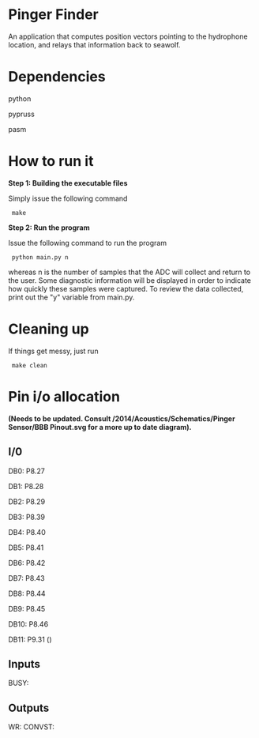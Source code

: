 # Pinger Finder
An application that computes position vectors pointing to the hydrophone location, and relays that information back to seawolf.

# Dependencies

python

pypruss

pasm

# How to run it
**Step 1: Building the executable files**

Simply issue the following command

     make
 
**Step 2: Run the program**

Issue the following command to run the program

     python main.py n

whereas n is the number of samples that the ADC will collect and return to the user. Some diagnostic information will be displayed in order to indicate how quickly these samples were captured. To review the data collected, print out the "y" variable from main.py.

# Cleaning up
If things get messy, just run

     make clean

# Pin i/o allocation 
**(Needs to be updated. Consult <ElectricalDropbox>/2014/Acoustics/Schematics/Pinger Sensor/BBB Pinout.svg for a more up to date diagram).**

## I/0
DB0:  P8.27

DB1:  P8.28

DB2:  P8.29

DB3:  P8.39

DB4:  P8.40

DB5:  P8.41

DB6:  P8.42

DB7:  P8.43

DB8:  P8.44

DB9:  P8.45

DB10: P8.46

DB11: P9.31 ()

## Inputs
BUSY: 


## Outputs
WR:
CONVST:


